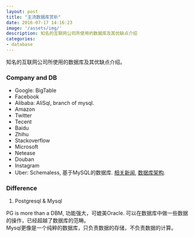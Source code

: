 ```yaml
---
layout: post
title: "主流数据库赏析"
date: 2016-07-17 14:16:23
image: '/assets/img/'
description: 知名的互联网公司所使用的数据库及其优缺点介绍
categories:
- database
---
```


知名的互联网公司所使用的数据库及其优缺点介绍。

### Company and DB

- Google: BigTable
- Facebook
- Alibaba: AliSql, branch of mysql.
- Amazon
- Twitter
- Tecent
- Baidu
- Zhihu
- Stackoverflow
- Microsoft
- Netease
- Douban
- Instagram
- Uber: Schemaless, 基于MySQL的数据库. [相关新闻](http://www.oschina.net/news/75638/uber-mysql-migration?from=20160731), [数据库架构](http://toutiao.com/i6253257507116941825/).


### Difference

1. Postgresql & Mysql

PG is more than a DBM, 功能强大，可媲美Oracle. 可以在数据库中做一些数据的操作，已经超越了数据库的范畴。    
Mysql更像是一个纯粹的数据库，只负责数据的存储，不负责数据的计算。
